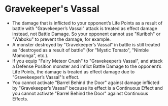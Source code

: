 # Gravekeeper's Vassal

*   The damage that is inflicted to your opponent’s Life Points as a result of battle with "Gravekeeper’s Vassal" attack is treated as effect damage instead, not Battle Damage. So your opponent cannot use "Kuriboh" or "Waboku" to prevent the damage, for example.
*   A monster destroyed by "Gravekeeper’s Vassal" in battle is still treated as "destroyed as a result of battle" (for "Mystic Tomato", "Nimble Momonga", etc.).
*   If you equip "Fairy Meteor Crush" to "Gravekeeper’s Vassal", and attack a Defense Position monster and inflict Battle Damage to the opponent’s Life Points, the damage is treated as effect damage due to "Gravekeeper’s Vassal"’s effect.
*   You cannot activate "Barrel Behind the Door" against damage inflicted by "Gravekeeper’s Vassal" because its effect is a Continuous Effect and you cannot activate "Barrel Behind the Door" against Continuous Effects.
